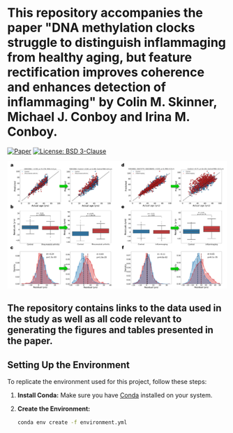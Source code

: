 # This repository accompanies the paper "DNA methylation clocks struggle to distinguish inflammaging from healthy aging, but feature rectification improves coherence and enhances detection of inflammaging" by Colin M. Skinner, Michael J. Conboy and Irina M. Conboy.

[![Paper](https://img.shields.io/badge/bioRxiv-2024.10.09.617512v1-blue?style=plastic)](https://link.springer.com/article/10.1007/s11357-024-01460-1?utm_source=rct_congratemailt&utm_medium=email&utm_campaign=oa_20250118&utm_content=10.1007%2Fs11357-024-01460-1#Fun)
[![License: BSD 3-Clause](https://img.shields.io/badge/License-BSD%203--Clause-yellow?style=plastic)](LICENSE)

<img src="./figures/Figure%204.png" width="900">


## The repository contains links to the data used in the study as well as all code relevant to generating the figures and tables presented in the paper.


## Setting Up the Environment

To replicate the environment used for this project, follow these steps:

1. **Install Conda:** Make sure you have [Conda](https://docs.conda.io/projects/conda/en/latest/user-guide/install/index.html) installed on your system.

2. **Create the Environment:**
   ```bash
   conda env create -f environment.yml
